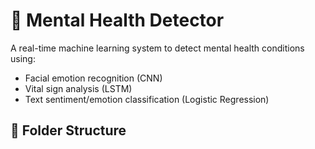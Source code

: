 # 🧠 Mental Health Detector

A real-time machine learning system to detect mental health conditions using:
- Facial emotion recognition (CNN)
- Vital sign analysis (LSTM)
- Text sentiment/emotion classification (Logistic Regression)

## 📁 Folder Structure

